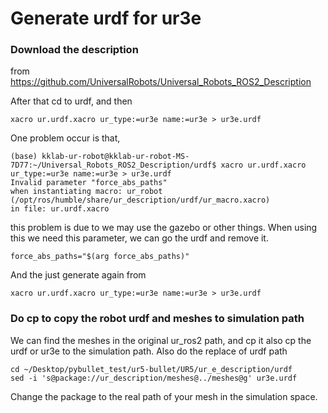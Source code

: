 # Generate urdf for ur3e

### Download the description
from 
https://github.com/UniversalRobots/Universal_Robots_ROS2_Description

After that cd to urdf, and then
```
xacro ur.urdf.xacro ur_type:=ur3e name:=ur3e > ur3e.urdf
```

One problem occur is that, 

```
(base) kklab-ur-robot@kklab-ur-robot-MS-7D77:~/Universal_Robots_ROS2_Description/urdf$ xacro ur.urdf.xacro ur_type:=ur3e name:=ur3e > ur3e.urdf
Invalid parameter "force_abs_paths"
when instantiating macro: ur_robot (/opt/ros/humble/share/ur_description/urdf/ur_macro.xacro)
in file: ur.urdf.xacro
```


this problem is due to we may use the gazebo or other things. When using this we need this parameter, we can go the urdf and remove it.

```
force_abs_paths="$(arg force_abs_paths)"
```

And the just generate again from 

```
xacro ur.urdf.xacro ur_type:=ur3e name:=ur3e > ur3e.urdf
```

### Do cp to copy the robot urdf and meshes to simulation path
We can find the meshes in the original ur_ros2 path, and cp it also cp the urdf or ur3e to the simulation path. Also do the replace of urdf path

```
cd ~/Desktop/pybullet_test/ur5-bullet/UR5/ur_e_description/urdf
sed -i 's@package://ur_description/meshes@../meshes@g' ur3e.urdf
```

Change the package to the real path of your mesh in the simulation space.
